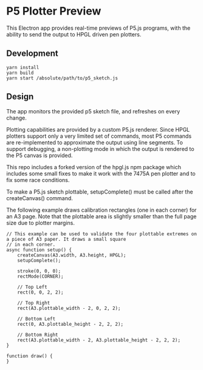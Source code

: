 # P5 Plotter Preview

This Electron app provides real-time previews of P5.js programs, with the ability to send the output to HPGL driven
pen plotters.

## Development

```
yarn install
yarn build
yarn start /absolute/path/to/p5_sketch.js
```


## Design
The app monitors the provided p5 sketch file, and refreshes on every change.

Plotting capabilities are provided by a custom P5.js renderer. Since HPGL plotters support only a very limited set
of commands, most P5 commands are re-implemented to approximate the output using line segments. To support debugging,
a non-plotting mode in which the output is rendered to the P5 canvas is provided.

This repo includes a forked version of the hpgl.js npm package which includes some small fixes to make it work with
the 7475A pen plotter and to fix some race conditions.

To make a P5.js sketch plottable, setupComplete() must be called after the createCanvas() command. 

The following example draws calibration rectangles (one in each corner) for an A3 page. Note that the plottable area
is slightly smaller than the full page size due to plotter margins.

```
// This example can be used to validate the four plottable extremes on a piece of A3 paper. It draws a small square
// in each corner.
async function setup() {
    createCanvas(A3.width, A3.height, HPGL);
    setupComplete();

    stroke(0, 0, 0);
    rectMode(CORNER);

    // Top Left
    rect(0, 0, 2, 2);

    // Top Right
    rect(A3.plottable_width - 2, 0, 2, 2);

    // Bottom Left
    rect(0, A3.plottable_height - 2, 2, 2);

    // Bottom Right
    rect(A3.plottable_width - 2, A3.plottable_height - 2, 2, 2);
}

function draw() {
}
```